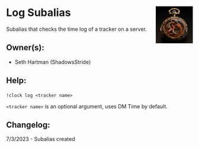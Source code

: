 <h1>Log Subalias<img align="right" src="../image.png" width="100px"></h1>

Subalias that checks the time log of a tracker on a server.

## Owner(s):
- Seth Hartman (ShadowsStride)

## Help:
`!clock log <tracker name>`

`<tracker name>` is an optional argument, uses DM Time by default.

## Changelog:
7/3/2023 - Subalias created